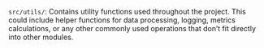 `src/utils/`: Contains utility functions used throughout the project. This could include helper functions for data processing, logging, metrics calculations, or any other commonly used operations that don’t fit directly into other modules.
